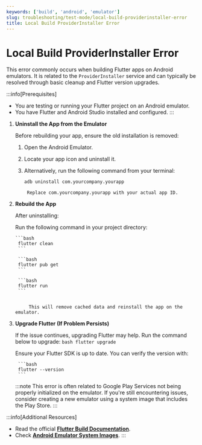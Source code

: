 ```yaml
---
keywords: ['build', 'android', 'emulator']
slug: troubleshooting/test-mode/local-build-providerinstaller-error
title: Local Build ProviderInstaller Error
---
```


# Local Build ProviderInstaller Error

This error commonly occurs when building Flutter apps on Android emulators. It is related to the `ProviderInstaller` service and can typically be resolved through basic cleanup and Flutter version upgrades.

:::info[Prerequisites]
- You are testing or running your Flutter project on an Android emulator.
- You have Flutter and Android Studio installed and configured.
:::

1. **Uninstall the App from the Emulator**

    Before rebuilding your app, ensure the old installation is removed:

    1. Open the Android Emulator.
    2. Locate your app icon and uninstall it.
    3. Alternatively, run the following command from your terminal:

        ```bash
        adb uninstall com.yourcompany.yourapp
        ```

            Replace com.yourcompany.yourapp with your actual app ID.

2. **Rebuild the App**
    
    After uninstalling:

    Run the following command in your project directory:

       ```bash
        flutter clean
        ```

        ```bash
        flutter pub get
        ```

        ```bash
        flutter run
        ```


            This will remove cached data and reinstall the app on the emulator.

3. **Upgrade Flutter (If Problem Persists)**

    If the issue continues, upgrading Flutter may help. Run the command below to upgrade:
        ```bash
        flutter upgrade
        ```

    Ensure your Flutter SDK is up to date. You can verify the version with:

        ```bash
        flutter --version
        ```

    :::note
    This error is often related to Google Play Services not being properly initialized on the emulator. If you're still encountering issues, consider creating a new emulator using a system image that includes the Play Store.
    :::

:::info[Additional Resources]
- Read the official **[Flutter Build Documentation](https://docs.flutter.dev/testing/build-modes)**.
- Check **[Android Emulator System Images](https://developer.android.com/studio/run/managing-avds#system-images)**.
:::